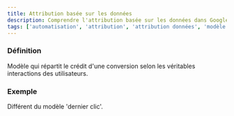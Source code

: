 ```yaml
---
title: Attribution basée sur les données
description: Comprendre l'attribution basée sur les données dans Google Ads
tags: ['automatisation', 'attribution', 'attribution données', 'modèle attribution', 'conversion', 'intelligence artificielle', 'google ads']
---
```


### Définition
Modèle qui répartit le crédit d'une conversion selon les véritables interactions des utilisateurs.

### Exemple
Différent du modèle 'dernier clic'.